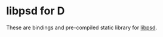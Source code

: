 libpsd for D
============

These are bindings and pre-compiled static library for [libpsd][libpsd].

[libpsd]: https://github.com/s-ludwig/libpsd

